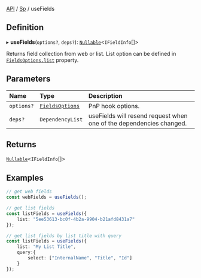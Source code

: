 [API](../index.md) / [Sp](../index.md#sp) / useFields

## Definition

▸ **useFields**(`options?`, `deps?`): [`Nullable`](../Types/NullableT.md)<`IFieldInfo`[]\>

Returns field collection from web or list. List option can be defined in [`FieldsOptions.list`](../Interfaces/FieldsOptions.md#list) property.

## Parameters

| Name | Type | Description |
| :------ | :------ | :------ |
| `options?` | [`FieldsOptions`](../Interfaces/FieldsOptions.md) | PnP hook options. |
| `deps?` | `DependencyList` | useFields will resend request when one of the dependencies changed. |

## Returns

[`Nullable`](../Types/NullableT.md)<`IFieldInfo`[]\>

## Examples

```typescript
// get web fields
const webFields = useFields();

// get list fields
const listFields = useFields({
	list: "5ee53613-bc0f-4b2a-9904-b21afd8431a7"
});

// get list fields by list title with query
const listFields = useFields({
	list: "My List Title",
	query:{
		select: ["InternalName", "Title", "Id"]
	}
});
```